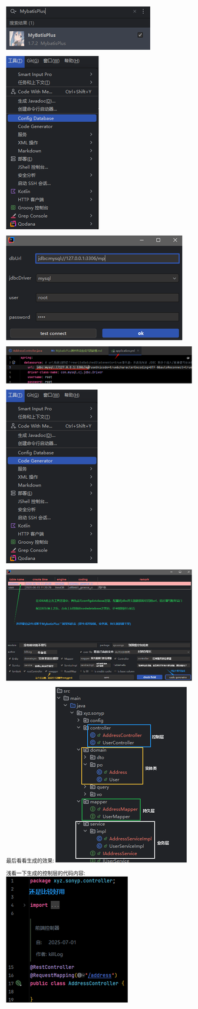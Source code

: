 ![img_1.png](img_1.png)

![img_2.png](img_2.png)

![img_4.png](img_4.png)

![img_5.png](img_5.png)

![img_3.png](img_3.png)

![img.png](img.png)


最后看看生成的效果:
![img_6.png](img_6.png)


浅看一下生成的控制层的代码内容:
![img_7.png](img_7.png)